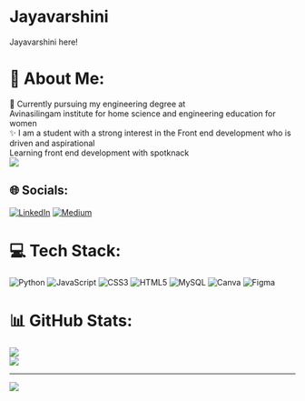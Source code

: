 # Jayavarshini
Jayavarshini here!
# 💫 About Me:
📖 Currently pursuing my engineering degree at<br> Avinasilingam institute for home science and engineering education for women <br>✨ I am a student with a strong interest in the Front end development who is driven and aspirational <br> Learning front end development with spotknack<br>
<img src="C:\Users\HP\Downloads\pic.png" />

## 🌐 Socials:
[![LinkedIn](https://img.shields.io/badge/LinkedIn-%230077B5.svg?logo=linkedin&logoColor=white)](https://linkedin.com/in/Jayavarshini) [![Medium](https://img.shields.io/badge/Medium-12100E?logo=medium&logoColor=white)](https://medium.com/@Jayavarshini) 

# 💻 Tech Stack:
![Python](https://img.shields.io/badge/python-3670A0?style=for-the-badge&logo=python&logoColor=ffdd54) ![JavaScript](https://img.shields.io/badge/javascript-%23323330.svg?style=for-the-badge&logo=javascript&logoColor=%23F7DF1E) ![CSS3](https://img.shields.io/badge/css3-%231572B6.svg?style=for-the-badge&logo=css3&logoColor=white) ![HTML5](https://img.shields.io/badge/html5-%23E34F26.svg?style=for-the-badge&logo=html5&logoColor=white) ![MySQL](https://img.shields.io/badge/mysql-4479A1.svg?style=for-the-badge&logo=mysql&logoColor=white) ![Canva](https://img.shields.io/badge/Canva-%2300C4CC.svg?style=for-the-badge&logo=Canva&logoColor=white) ![Figma](https://img.shields.io/badge/figma-%23F24E1E.svg?style=for-the-badge&logo=figma&logoColor=white)
# 📊 GitHub Stats:
![](https://github-readme-stats.vercel.app/api?username=Jayavarshini&theme=radical&hide_border=true&include_all_commits=false&count_private=false)<br/>
![](https://github-readme-streak-stats.herokuapp.com/?user=Jayavarshini&theme=radical&hide_border=true)<br/>

---
[![](https://visitcount.itsvg.in/api?id=Jayavarshini&icon=0&color=0)](https://visitcount.itsvg.in)

